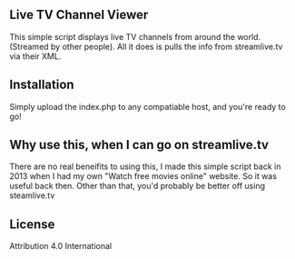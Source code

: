 ## Live TV Channel Viewer

This simple script displays live TV channels from around the world. (Streamed by other people). All it does is pulls the info from streamlive.tv via their XML.

## Installation

Simply upload the index.php to any compatiable host, and you're ready to go!

## Why use this, when I can go on streamlive.tv

There are no real beneifits to using this, I made this simple script back in 2013 when I had my own "Watch free movies online" website. So it was useful back then. Other than that, you'd probably be better off using steamlive.tv

## License

Attribution 4.0 International 